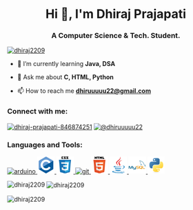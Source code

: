 <h1 align="center">Hi 👋, I'm Dhiraj Prajapati</h1>
<h3 align="center">A Computer Science & Tech. Student.</h3>

<p align="left"> <a href="https://github.com/ryo-ma/github-profile-trophy"><img src="https://github-profile-trophy.vercel.app/?username=dhiraj2209" alt="dhiraj2209" /></a> </p>

- 🌱 I’m currently learning **Java, DSA**

- 💬 Ask me about **C, HTML, Python**

- 📫 How to reach me **dhiruuuuu22@gmail.com**

<h3 align="left">Connect with me:</h3>
<p align="left">
<a href="https://linkedin.com/in/dhiraj-prajapati-846874251" target="blank"><img align="center" src="https://raw.githubusercontent.com/rahuldkjain/github-profile-readme-generator/master/src/images/icons/Social/linked-in-alt.svg" alt="dhiraj-prajapati-846874251" height="30" width="40" /></a>
<a href="https://www.hackerrank.com/@dhiruuuuu22" target="blank"><img align="center" src="https://raw.githubusercontent.com/rahuldkjain/github-profile-readme-generator/master/src/images/icons/Social/hackerrank.svg" alt="@dhiruuuuu22" height="30" width="40" /></a>
</p>

<h3 align="left">Languages and Tools:</h3>
<p align="left"> <a href="https://www.arduino.cc/" target="_blank" rel="noreferrer"> <img src="https://cdn.worldvectorlogo.com/logos/arduino-1.svg" alt="arduino" width="40" height="40"/> </a> <a href="https://www.cprogramming.com/" target="_blank" rel="noreferrer"> <img src="https://raw.githubusercontent.com/devicons/devicon/master/icons/c/c-original.svg" alt="c" width="40" height="40"/> </a> <a href="https://www.w3schools.com/css/" target="_blank" rel="noreferrer"> <img src="https://raw.githubusercontent.com/devicons/devicon/master/icons/css3/css3-original-wordmark.svg" alt="css3" width="40" height="40"/> </a> <a href="https://git-scm.com/" target="_blank" rel="noreferrer"> <img src="https://www.vectorlogo.zone/logos/git-scm/git-scm-icon.svg" alt="git" width="40" height="40"/> </a> <a href="https://www.w3.org/html/" target="_blank" rel="noreferrer"> <img src="https://raw.githubusercontent.com/devicons/devicon/master/icons/html5/html5-original-wordmark.svg" alt="html5" width="40" height="40"/> </a> <a href="https://www.java.com" target="_blank" rel="noreferrer"> <img src="https://raw.githubusercontent.com/devicons/devicon/master/icons/java/java-original.svg" alt="java" width="40" height="40"/> </a> <a href="https://www.mysql.com/" target="_blank" rel="noreferrer"> <img src="https://raw.githubusercontent.com/devicons/devicon/master/icons/mysql/mysql-original-wordmark.svg" alt="mysql" width="40" height="40"/> </a> <a href="https://www.python.org" target="_blank" rel="noreferrer"> <img src="https://raw.githubusercontent.com/devicons/devicon/master/icons/python/python-original.svg" alt="python" width="40" height="40"/> </a> </p>

<p><img align="left" src="https://github-readme-stats.vercel.app/api/top-langs?username=dhiraj2209&show_icons=true&locale=en&layout=compact" alt="dhiraj2209" /></p>

<p>&nbsp;<img align="center" src="https://github-readme-stats.vercel.app/api?username=dhiraj2209&show_icons=true&theme=onedark&title_color=85f7ff&text_color=7afffd&locale=en" alt="dhiraj2209" /></p>

<p><img align="center" src="https://github-readme-streak-stats.herokuapp.com/?user=dhiraj2209&theme=dark" alt="dhiraj2209" /></p>
